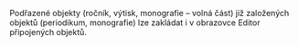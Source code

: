 Podřazené objekty (ročník, výtisk, monografie – volná část) již založených objektů (periodikum, monografie) lze zakládat i v obrazovce Editor připojených objektů.